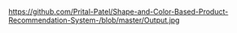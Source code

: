 https://github.com/Prital-Patel/Shape-and-Color-Based-Product-Recommendation-System-/blob/master/Output.jpg
